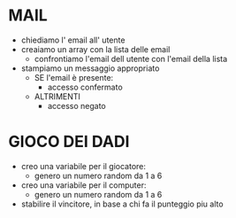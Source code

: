 # MAIL

- chiediamo l' email all' utente
- creaiamo un array con la lista delle email
  - confrontiamo l'email dell utente con l'email della lista
- stampiamo un messaggio appropriato
  - SE l'email è presente:
    - accesso confermato
  - ALTRIMENTI 
    - accesso negato

# GIOCO DEI DADI

- creo una variabile per il giocatore:
   - genero un numero random da 1 a 6
- creo una variabile per il computer:
   - genero un numero random da 1 a 6
- stabilire il vincitore, in base a chi fa il punteggio piu alto
